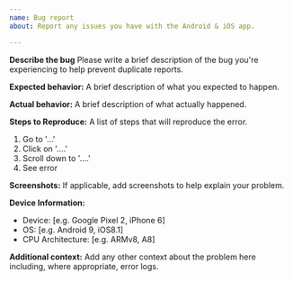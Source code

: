 ```yaml
---
name: Bug report
about: Report any issues you have with the Android & iOS app.

---
```


**Describe the bug**
Please write a brief description of the bug you're experiencing to help prevent duplicate reports.

**Expected behavior:**
A brief description of what you expected to happen.

**Actual behavior:**
A brief description of what actually happened.

**Steps to Reproduce:**
A list of steps that will reproduce the error.
1. Go to '...'
2. Click on '....'
3. Scroll down to '....'
4. See error

**Screenshots:**
If applicable, add screenshots to help explain your problem.

**Device Information:**
 - Device: [e.g. Google Pixel 2, iPhone 6]
 - OS: [e.g. Android 9, iOS8.1]
 - CPU Architecture: [e.g. ARMv8, A8]

**Additional context:**
Add any other context about the problem here including, where appropriate, error logs.
